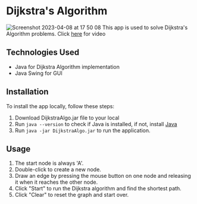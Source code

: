 # Dijkstra's Algorithm

![Screenshot 2023-04-08 at 17 50 08](https://user-images.githubusercontent.com/94860261/231038062-0b52d71d-7152-4f43-bf48-9ed99137be20.png)
This app is used to solve Dijkstra's Algorithm problems. Click [here](https://www.youtube.com/watch?v=bg--iUiqxio) for video


## Technologies Used

- Java for Dijkstra Algorithm implementation
- Java Swing for GUI

## Installation

To install the app locally, follow these steps:

1. Download DijkstraAlgo.jar file to your local
2. Run `java --version` to check if Java is installed, if not, install [Java](https://www.oracle.com/uk/java/technologies/downloads/)
3. Run `java -jar DijkstraAlgo.jar` to run the application.

## Usage

1. The start node is always 'A'.
2. Double-click to create a new node.
3. Draw an edge by pressing the mouse button on one node and releasing it when it reaches the other node.
4. Click "Start" to run the Dijkstra algorithm and find the shortest path.
5. Click "Clear" to reset the graph and start over.

